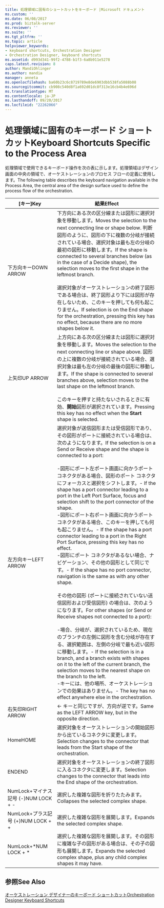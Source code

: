 ```yaml
---
title: 処理領域に固有のショートカットをキーボード |Microsoft ドキュメント
ms.custom: ''
ms.date: 06/08/2017
ms.prod: biztalk-server
ms.reviewer: ''
ms.suite: ''
ms.tgt_pltfrm: ''
ms.topic: article
helpviewer_keywords:
- keyboard shortcuts, Orchestration Designer
- Orchestration Designer, keyboard shortcuts
ms.assetid: d993d341-99f2-4788-b1f3-6a8b911e5278
caps.latest.revision: 8
author: MandiOhlinger
ms.author: mandia
manager: anneta
ms.openlocfilehash: ba60b23c6c8719789e8de6903dbb538fa5088b08
ms.sourcegitcommit: cb908c540d8f1a692d01dc8f313e16cb4b4e696d
ms.translationtype: MT
ms.contentlocale: ja-JP
ms.lasthandoff: 09/20/2017
ms.locfileid: "22262066"
---
```

# <a name="keyboard-shortcuts-specific-to-the-process-area"></a><span data-ttu-id="86ebd-102">処理領域に固有のキーボード ショートカット</span><span class="sxs-lookup"><span data-stu-id="86ebd-102">Keyboard Shortcuts Specific to the Process Area</span></span>
<span data-ttu-id="86ebd-103">処理領域で使用できるキーボード操作を次の表に示します。処理領域はデザイン画面の中央の領域で、オーケストレーションのプロセス フローの定義に使用します。</span><span class="sxs-lookup"><span data-stu-id="86ebd-103">The following table describes the keyboard navigation available in the Process Area, the central area of the design surface used to define the process flow of the orchestration.</span></span>  
  
|<span data-ttu-id="86ebd-104">[キー]</span><span class="sxs-lookup"><span data-stu-id="86ebd-104">Key</span></span>|<span data-ttu-id="86ebd-105">結果</span><span class="sxs-lookup"><span data-stu-id="86ebd-105">Effect</span></span>|  
|---------|------------|  
|<span data-ttu-id="86ebd-106">下方向キー</span><span class="sxs-lookup"><span data-stu-id="86ebd-106">DOWN ARROW</span></span>|<span data-ttu-id="86ebd-107">下方向にある次の区分線または図形に選択対象を移動します。</span><span class="sxs-lookup"><span data-stu-id="86ebd-107">Moves the selection to the next connecting line or shape below.</span></span> <span data-ttu-id="86ebd-108">判断図形のように、図形の下に複数の分岐が接続されている場合、選択対象は最も左の分岐の最初の図形に移動します。</span><span class="sxs-lookup"><span data-stu-id="86ebd-108">If the shape is connected to several branches below (as in the case of a Decide shape), the selection moves to the first shape in the leftmost branch.</span></span><br /><br /> <span data-ttu-id="86ebd-109">選択対象がオーケストレーションの終了図形である場合は、終了図形より下には図形が存在しないため、このキーを押しても何も起こりません。</span><span class="sxs-lookup"><span data-stu-id="86ebd-109">If selection is on the End shape for the orchestration, pressing this key has no effect, because there are no more shapes below it.</span></span>|  
|<span data-ttu-id="86ebd-110">上矢印</span><span class="sxs-lookup"><span data-stu-id="86ebd-110">UP ARROW</span></span>|<span data-ttu-id="86ebd-111">上方向にある次の区分線または図形に選択対象を移動します。</span><span class="sxs-lookup"><span data-stu-id="86ebd-111">Moves the selection to the next connecting line or shape above.</span></span> <span data-ttu-id="86ebd-112">図形の上に複数の分岐が接続されている場合、選択対象は最も左の分岐の最後の図形に移動します。</span><span class="sxs-lookup"><span data-stu-id="86ebd-112">If the shape is connected to several branches above, selection moves to the last shape on the leftmost branch.</span></span><br /><br /> <span data-ttu-id="86ebd-113">このキーを押すと持たないされるときに有効、**開始**図形が選択されています。</span><span class="sxs-lookup"><span data-stu-id="86ebd-113">Pressing this key has no effect when the **Start** shape is selected.</span></span>|  
|<span data-ttu-id="86ebd-114">左方向キー</span><span class="sxs-lookup"><span data-stu-id="86ebd-114">LEFT ARROW</span></span>|<span data-ttu-id="86ebd-115">選択対象が送信図形または受信図形であり、その図形がポートに接続されている場合は、次のようになります。</span><span class="sxs-lookup"><span data-stu-id="86ebd-115">If the selection is on a Send or Receive shape and the shape is connected to a port:</span></span><br /><br /> <span data-ttu-id="86ebd-116">-図形にポート左ポート画面に向かうポート コネクタがある場合、図形のポート コネクタにフォーカスと選択をシフトします。</span><span class="sxs-lookup"><span data-stu-id="86ebd-116">-   If the shape has a port connector leading to a port in the Left Port Surface, focus and selection shift to the port connector of the shape.</span></span><br /><span data-ttu-id="86ebd-117">-図形にポート右ポート画面に向かうポート コネクタがある場合、このキーを押しても何も起こりません。</span><span class="sxs-lookup"><span data-stu-id="86ebd-117">-   If the shape has a port connector leading to a port in the Right Port Surface, pressing this key has no effect.</span></span><br /><span data-ttu-id="86ebd-118">-図形にポート コネクタがあるない場合、ナビゲーション、その他の図形として同じです。</span><span class="sxs-lookup"><span data-stu-id="86ebd-118">-   If the shape has no port connector, navigation is the same as with any other shape.</span></span><br /><br /> <span data-ttu-id="86ebd-119">その他の図形 (ポートに接続されていない送信図形および受信図形) の場合は、次のようになります。</span><span class="sxs-lookup"><span data-stu-id="86ebd-119">For other shapes (or Send or Receive shapes not connected to a port):</span></span><br /><br /> <span data-ttu-id="86ebd-120">-場合、分岐が、選択されているため、現在のブランチの左側に図形を含む分岐が存在する、選択範囲は、左側の分岐で最も近い図形に移動します。</span><span class="sxs-lookup"><span data-stu-id="86ebd-120">-   If the selection is in a branch, and a branch exists with shapes on it to the left of the current branch, the selection moves to the nearest shape on the branch to the left.</span></span><br /><span data-ttu-id="86ebd-121">-キーには、他の場所、オーケストレーションでの効果はありません。</span><span class="sxs-lookup"><span data-stu-id="86ebd-121">-   The key has no effect anywhere else in the orchestration.</span></span>|  
|<span data-ttu-id="86ebd-122">右矢印</span><span class="sxs-lookup"><span data-stu-id="86ebd-122">RIGHT ARROW</span></span>|<span data-ttu-id="86ebd-123">← キーと同じですが、方向が逆です。</span><span class="sxs-lookup"><span data-stu-id="86ebd-123">Same as the LEFT ARROW key, but in the opposite direction.</span></span>|  
|<span data-ttu-id="86ebd-124">Home</span><span class="sxs-lookup"><span data-stu-id="86ebd-124">HOME</span></span>|<span data-ttu-id="86ebd-125">選択対象をオーケストレーションの開始図形から出ているコネクタに変更します。</span><span class="sxs-lookup"><span data-stu-id="86ebd-125">Selection changes to the connector that leads from the Start shape of the orchestration.</span></span>|  
|<span data-ttu-id="86ebd-126">END</span><span class="sxs-lookup"><span data-stu-id="86ebd-126">END</span></span>|<span data-ttu-id="86ebd-127">選択対象をオーケストレーションの終了図形に入るコネクタに変更します。</span><span class="sxs-lookup"><span data-stu-id="86ebd-127">Selection changes to the connector that leads into the End shape of the orchestration.</span></span>|  
|<span data-ttu-id="86ebd-128">NumLock+マイナス記号 (-)</span><span class="sxs-lookup"><span data-stu-id="86ebd-128">NUM LOCK + -</span></span>|<span data-ttu-id="86ebd-129">選択した複雑な図形を折りたたみます。</span><span class="sxs-lookup"><span data-stu-id="86ebd-129">Collapses the selected complex shape.</span></span>|  
|<span data-ttu-id="86ebd-130">NumLock+プラス記号 (+)</span><span class="sxs-lookup"><span data-stu-id="86ebd-130">NUM LOCK + +</span></span>|<span data-ttu-id="86ebd-131">選択した複雑な図形を展開します。</span><span class="sxs-lookup"><span data-stu-id="86ebd-131">Expands the selected complex shape.</span></span>|  
|<span data-ttu-id="86ebd-132">NumLock+\*</span><span class="sxs-lookup"><span data-stu-id="86ebd-132">NUM LOCK + \*</span></span>|<span data-ttu-id="86ebd-133">選択した複雑な図形を展開します。その図形に複雑な子の図形がある場合は、その子の図形も展開します。</span><span class="sxs-lookup"><span data-stu-id="86ebd-133">Expands the selected complex shape, plus any child complex shapes it may have.</span></span>|  
  
## <a name="see-also"></a><span data-ttu-id="86ebd-134">参照</span><span class="sxs-lookup"><span data-stu-id="86ebd-134">See Also</span></span>  
 [<span data-ttu-id="86ebd-135">オーケストレーション デザイナーのキーボード ショートカット</span><span class="sxs-lookup"><span data-stu-id="86ebd-135">Orchestration Designer Keyboard Shortcuts</span></span>](../core/orchestration-designer-keyboard-shortcuts.md)